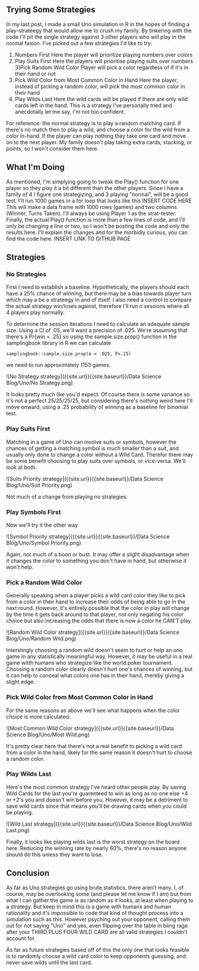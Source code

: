 ## Trying Some Strategies

In my last post, I made a small Uno simulation in R in the hopes of finding a play-strateegy that would allow me to crush my family. By tinkering with the code I'll pit
the single strategy against 3 other players who will play in the normal fasion. I've picked out a few strategies I'd like to try:
1) Numbers First
	Here the player will prioritize playing numbers over colors
2) Play Suits First
	Here the players will prioritise playing suits over numbers
3)Pick Random Wild Color
	Player will pick a color regardless of if it's in their hand or not
4) Pick Wild Color from Most Common Color in Hand
	Here the player, instead of picking a random color, will pick the most common color in their hand
5) Play Wilds Last
	Here the wild cards will be played if there are only wild cards left in the hand. This is a strategy I've personally tried and anecdotally let me say, I'm not too confident. 
	
For reference: the normal strategy is to play a random matching card. If there's no match then to play a wild, and choose a color for the wild from a color in-hand. If the 
player can play nothing they take one card and move on to the next player. My family doesn't play taking extra cards, stacking, or points, so I won't consider them here. 
	
## What I'm Doing

As mentioned, I'm simplying going to tweak the Play() function for one player so they play it a bit different than the other players. Since I have a family of 4 I figure one 
strategizing, and 3 playing "normal", will be a good test. I'll run 1000 games in a for loop that looks like this 
INSERT CODE HERE
This will make a data frame with 1000 rows (games) and two columns (Winner, Turns Taken). I'll always be using Player 1 as the strat-tester. Finally, the actual Play()
function is more than a few lines of code, and I'll only be changing a line or two, so I won't be posting the code and only the results here. I'll explain the changes and 
for the morbidly curious, you can find the code here. INSERT LINK TO GITHUB PAGE

## Strategies

### No Strategies  
First I need to establish a baseline. Hypothetically, the players should each have a 25% chance of winning, but there may be a bias towards player turn which may a be a strateegy
in and of itself. I also need a control to compare the actual strategy win/loses against, therefore I'll run n sessions where all 4 players play normally.

To determine the session iterations I need to calculate an adequate sample size. Using a CI of .05, we'll want a precision of .025. We're assuming that there's a Pr{win = .25} so using the sample.size.prop() function in the samplingbook library in R we can calculate 
``` 
samplingbook::sample.size.prop(e = .025, P=.25)
```
we need to run approximately 1153 games.

![No Strategy strategy]({{site.url}}{{site.baseurl}}/Data Science Blog/Uno/No Strategy.png)

It looks pretty much like you'd expect. Of course there is some variance so it's not a perfect 25/25/25/25, but considering there's nothing weird here I'll move onward, using a .25 probability of winning as a baseline for binomial test. 

### Play Suits First  
Matching in a game of Uno can involve suits or symbols, however the chances of getting a matching symbol is much smaller than a suit, and usually only done to change
a color without a Wild Card. Therefor there may be some benefit choosing to play suits over symbols, or vice-versa. We'll look at both. 

![Suits Priority strategy]({{site.url}}{{site.baseurl}}/Data Science Blog/Uno/Suit Priority.png)

Not much of a change from playing no strategies. 

### Play Symbols First
Now we'll try it the other way

![Symbol Priority strategy]({{site.url}}{{site.baseurl}}/Data Science Blog/Uno/Symbol Priority.png)

Again, not much of a boon or bust. It may offer a slight disadvantage when it changes the color to something you don't have in hand, but otherwise it won't help.

### Pick a Random Wild Color
Generally speaking when a player picks a wild card color they like to pick from a color in their hand to increase their odds of being able to go
in the next round. However, it's entirely possible that the color in play will change by the time it gets back around to that player, not only negating his color
choice but also increasing the odds that there is now a color he CAN'T play. 

![Random Wild Color strategy]({{site.url}}{{site.baseurl}}/Data Science Blog/Uno/Random Wild.png)

Interstingly choosing a random wild doesn't seem to hurt or help an uno game in any statistically meaningful way. However, it may be useful in a real game witth humans who strategize like the world poker tournament. Choosing a random color clearly doesn't hurt one's chances of winning, but it can help to conceal what colors one has in their hand, thereby giving a slight edge.

### Pick Wild Color from Most Common Color in Hand  
For the same reasons as above we'll see what happens when the color choice is more calculated.

![Most Common Wild Color strategy]({{site.url}}{{site.baseurl}}/Data Science Blog/Uno/Most Wild.png)

It's pretty clear here that there's not a real benefit to picking a wild card from a color in the hand, likely for the same reason it doesn't hurt to choose a random color.

### Play Wilds Last
Here's the most common strategy I've heard other people play. By saving Wild Cards for the last you're guarenteed to win as long as no one else +4 or +2's you 
and doesn't win before you. However, it may be a detriment to save wild cards since that means you'll be drawing cards when you could be playing.

![Wild Last strategy]({{site.url}}{{site.baseurl}}/Data Science Blog/Uno/Wild Last.png)

Finally, it looks like playing wilds last is the worst strategy on the board here. Reducing the winning rate by nearly 60%, there's no reason anyone should do this unless they want to lose.

## Conclusion
As far as Uno strategies go using brute statistics, there aren't many. I, of course, may be overlooking some (and please let me know if I am) but from what I can gather the game is as random as it looks, at least when playing to a strategy. But keep in mind this is a game with humans and human rationality and it's impossible to code that kind of thought process into a simulation such as this. However psyching out your opponent, calling them out for not saying "Uno" and yes, even flipping over the table in bling rage after your THIRD PLUS FOUR WILD CARD are all valid strategies I couldn't account for. 

As far as future strategies based off of this the only one that looks feasible is to randomly choose a wild card color to keep opponents guessing, and never save wilds until the last card. 








